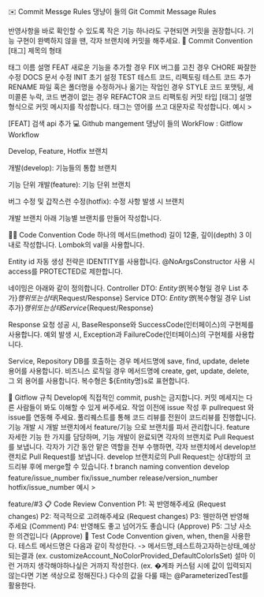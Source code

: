 
✉️ Commit Messge Rules
댕냥이 들의 Git Commit Message Rules

반영사항을 바로 확인할 수 있도록 작은 기능 하나라도 구현되면 커밋을 권장합니다.
기능 구현이 완벽하지 않을 땐, 각자 브랜치에 커밋을 해주세요.
📌 Commit Convention
[태그] 제목의 형태

태그 이름	설명
FEAT	새로운 기능을 추가할 경우
FIX	버그를 고친 경우
CHORE	짜잘한 수정
DOCS	문서 수정
INIT	초기 설정
TEST	테스트 코드, 리펙토링 테스트 코드 추가
RENAME	파일 혹은 폴더명을 수정하거나 옮기는 작업인 경우
STYLE	코드 포맷팅, 세미콜론 누락, 코드 변경이 없는 경우
REFACTOR	코드 리팩토링
커밋 타입
[태그] 설명 형식으로 커밋 메시지를 작성합니다.
태그는 영어를 쓰고 대문자로 작성합니다.
예시 >

  [FEAT] 검색 api 추가
💻 Github mangement
댕냥이 들의 WorkFlow : Gitflow Workflow

Develop, Feature, Hotfix 브랜치

개발(develop): 기능들의 통합 브랜치

기능 단위 개발(feature): 기능 단위 브랜치

버그 수정 및 갑작스런 수정(hotfix): 수정 사항 발생 시 브랜치

개발 브랜치 아래 기능별 브랜치를 만들어 작성합니다.

✍🏻 Code Convention
Code
하나의 메서드(method) 길이 12줄, 깊이(depth) 3 이내로 작성합니다. Lombok의 val을 사용합니다.

Entity
id 자동 생성 전략은 IDENTITY를 사용합니다. @NoArgsConstructor 사용 시 access를 PROTECTED로 제한합니다.

네이밍은 아래와 같이 정의합니다.
Controller DTO: ${Entity명}${복수형일 경우 List 추가}${행위 또는 상태}${Request/Response}
Service DTO: ${Entity명}${복수형일 경우 List 추가}${행위 또는 상태}Service${Request/Response}

Response
요청 성공 시, BaseResponse와 SuccessCode(인터페이스)의 구현체를 사용합니다. 예외 발생 시, Exception과 FailureCode(인터페이스)의 구현체를 사용합니다.

Service, Repository
DB를 호출하는 경우 메서드명에 save, find, update, delete 용어를 사용합니다. 비즈니스 로직일 경우 메서드명에 create, get, update, delete, 그 외 용어를 사용합니다. 복수형은 ${Entity명}s로 표현합니다.

📍 Gitflow 규칙
Develop에 직접적인 commit, push는 금지합니다.
커밋 메세지는 다른 사람들이 봐도 이해할 수 있게 써주세요.
작업 이전에 issue 작성 후 pullrequest 와 issue를 연동해 주세요.
풀리퀘스트를 통해 코드 리뷰를 전원이 코드리뷰를 진행합니다.
기능 개발 시 개발 브랜치에서 feature/기능 으로 브랜치를 파서 관리합니다.
feature 자세한 기능 한 가지를 담당하며, 기능 개발이 완료되면 각자의 브랜치로 Pull Request를 보냅니다.
각자가 기간 동안 맡은 역할을 전부 수행하면, 각자 브랜치에서 develop브랜치로 Pull Request를 보냅니다.
develop 브랜치로의 Pull Request는 상대방의 코드리뷰 후에 merge할 수 있습니다.
❗️ branch naming convention
develop
feature/issue_number
fix/issue_number
release/version_number
hotfix/issue_number
예시 >

  feature/#3
📋 Code Review Convention
P1: 꼭 반영해주세요 (Request changes)
P2: 적극적으로 고려해주세요 (Request changes)
P3: 웬만하면 반영해 주세요 (Comment)
P4: 반영해도 좋고 넘어가도 좋습니다 (Approve)
P5: 그냥 사소한 의견입니다 (Approve)
🚀 Test Code Convention
given, when, then을 사용한다.
테스트 메서드명은 다음과 같이 작성한다. -> 메서드명_테스트하고자하는상태_예상되는결과 (ex. customizeAccount_NoColorProvided_DefaultColorIsSet)
설마 이런 거까지 생각해야하나싶은 거까지 작성한다. (ex. �계좌 커스텀 시에 값이 입력되지 않는다면 기본 색상으로 정해진다.)
다수의 값을 다룰 때는 @ParameterizedTest를 활용한다.
